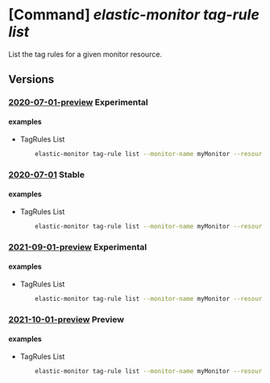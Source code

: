 # [Command] _elastic-monitor tag-rule list_

List the tag rules for a given monitor resource.

## Versions

### [2020-07-01-preview](/Resources/mgmt-plane/L3N1YnNjcmlwdGlvbnMve30vcmVzb3VyY2Vncm91cHMve30vcHJvdmlkZXJzL21pY3Jvc29mdC5lbGFzdGljL21vbml0b3JzL3t9L3RhZ3J1bGVz/2020-07-01-preview.xml) **Experimental**

<!-- mgmt-plane /subscriptions/{}/resourcegroups/{}/providers/microsoft.elastic/monitors/{}/tagrules 2020-07-01-preview -->

#### examples

- TagRules List
    ```bash
        elastic-monitor tag-rule list --monitor-name myMonitor --resource-group myResourceGroup
    ```

### [2020-07-01](/Resources/mgmt-plane/L3N1YnNjcmlwdGlvbnMve30vcmVzb3VyY2Vncm91cHMve30vcHJvdmlkZXJzL21pY3Jvc29mdC5lbGFzdGljL21vbml0b3JzL3t9L3RhZ3J1bGVz/2020-07-01.xml) **Stable**

<!-- mgmt-plane /subscriptions/{}/resourcegroups/{}/providers/microsoft.elastic/monitors/{}/tagrules 2020-07-01 -->

#### examples

- TagRules List
    ```bash
        elastic-monitor tag-rule list --monitor-name myMonitor --resource-group myResourceGroup
    ```

### [2021-09-01-preview](/Resources/mgmt-plane/L3N1YnNjcmlwdGlvbnMve30vcmVzb3VyY2Vncm91cHMve30vcHJvdmlkZXJzL21pY3Jvc29mdC5lbGFzdGljL21vbml0b3JzL3t9L3RhZ3J1bGVz/2021-09-01-preview.xml) **Experimental**

<!-- mgmt-plane /subscriptions/{}/resourcegroups/{}/providers/microsoft.elastic/monitors/{}/tagrules 2021-09-01-preview -->

#### examples

- TagRules List
    ```bash
        elastic-monitor tag-rule list --monitor-name myMonitor --resource-group myResourceGroup
    ```

### [2021-10-01-preview](/Resources/mgmt-plane/L3N1YnNjcmlwdGlvbnMve30vcmVzb3VyY2Vncm91cHMve30vcHJvdmlkZXJzL21pY3Jvc29mdC5lbGFzdGljL21vbml0b3JzL3t9L3RhZ3J1bGVz/2021-10-01-preview.xml) **Preview**

<!-- mgmt-plane /subscriptions/{}/resourcegroups/{}/providers/microsoft.elastic/monitors/{}/tagrules 2021-10-01-preview -->

#### examples

- TagRules List
    ```bash
        elastic-monitor tag-rule list --monitor-name myMonitor --resource-group myResourceGroup
    ```
